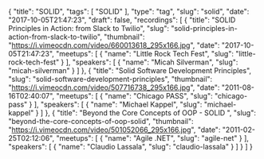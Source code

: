 {
  "title": "SOLID",
  "tags": [
    "SOLID"
  ],
  "type": "tag",
  "slug": "solid",
  "date": "2017-10-05T21:47:23",
  "draft": false,
  "recordings": [
    {
      "title": "SOLID Principles in Action: from Slack to Twilio",
      "slug": "solid-principles-in-action-from-slack-to-twilio",
      "thumbnail": "https://i.vimeocdn.com/video/660013618_295x166.jpg",
      "date": "2017-10-05T21:47:23",
      "meetups": [
        {
          "name": "Little Rock Tech Fest",
          "slug": "little-rock-tech-fest"
        }
      ],
      "speakers": [
        {
          "name": "Micah Silverman",
          "slug": "micah-silverman"
        }
      ]
    },
    {
      "title": "Solid Software Development Principles",
      "slug": "solid-software-development-principles",
      "thumbnail": "https://i.vimeocdn.com/video/507716738_295x166.jpg",
      "date": "2011-08-16T02:40:07",
      "meetups": [
        {
          "name": "Chicago PASS",
          "slug": "chicago-pass"
        }
      ],
      "speakers": [
        {
          "name": "Michael Kappel",
          "slug": "michael-kappel"
        }
      ]
    },
    {
      "title": "Beyond the Core Concepts of OOP - SOLID ",
      "slug": "beyond-the-core-concepts-of-oop-solid",
      "thumbnail": "https://i.vimeocdn.com/video/501052066_295x166.jpg",
      "date": "2011-02-25T02:12:06",
      "meetups": [
        {
          "name": "Agile .NET",
          "slug": "agile-net"
        }
      ],
      "speakers": [
        {
          "name": "Claudio Lassala",
          "slug": "claudio-lassala"
        }
      ]
    }
  ]
}